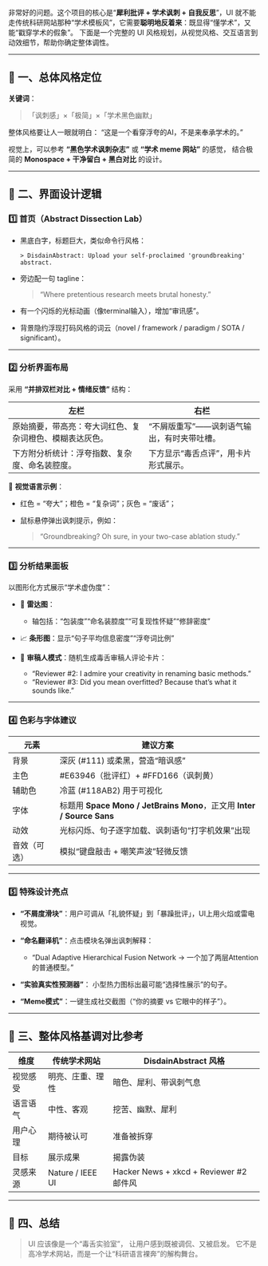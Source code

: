 非常好的问题。这个项目的核心是“**犀利批评 + 学术讽刺 + 自我反思**”，UI 就不能走传统科研网站那种“学术模板风”，它需要**聪明地反着来**：既显得“懂学术”，又能“戳穿学术的假象”。
下面是一个完整的 UI 风格规划，从视觉风格、交互语言到动效细节，帮助你确定整体调性。

---

## 🎨 一、总体风格定位

**关键词**：

> 「讽刺感」×「极简」×「学术黑色幽默」

整体风格要让人一眼就明白：
“这是一个看穿浮夸的AI，不是来奉承学术的。”

视觉上，可以参考 **“黑色学术讽刺杂志”** 或 **“学术 meme 网站”** 的感觉，
结合极简的 **Monospace + 干净留白 + 黑白对比** 的设计。

---

## 🧩 二、界面设计逻辑

### 1️⃣ 首页（Abstract Dissection Lab）

* 黑底白字，标题巨大，类似命令行风格：

  ```
  > DisdainAbstract: Upload your self-proclaimed 'groundbreaking' abstract.
  ```
* 旁边配一句 tagline：

  > “Where pretentious research meets brutal honesty.”
* 有一个闪烁的光标动画（像terminal输入），增加“审讯感”。
* 背景隐约浮现打码风格的词云（novel / framework / paradigm / SOTA / significant）。

---

### 2️⃣ 分析界面布局

采用 **“并排双栏对比 + 情绪反馈”** 结构：

| 左栏                           | 右栏                      |
| ---------------------------- | ----------------------- |
| 原始摘要，带高亮：夸大词红色、复杂词橙色、模糊表达灰色。 | “不屑版重写”——讽刺语气输出，有时夹带吐槽。 |
| 下方附分析统计：浮夸指数、复杂度、命名装腔度。      | 下方显示“毒舌点评”，用卡片形式展示。     |

🧠 **视觉语言示例**：

* 红色 = “夸大”；橙色 = “复杂词”；灰色 = “废话”；
* 鼠标悬停弹出讽刺提示，例如：

  > “Groundbreaking? Oh sure, in your two-case ablation study.”

---

### 3️⃣ 分析结果面板

以图形化方式展示“学术虚伪度”：

* 🧭 **雷达图**：

  * 轴包括：“包装度”“命名装腔度”“可复现性怀疑”“修辞密度”
* 📈 **条形图**：显示“句子平均信息密度”“浮夸词比例”
* 💬 **审稿人模式**：随机生成毒舌审稿人评论卡片：

  * “Reviewer #2: I admire your creativity in renaming basic methods.”
  * “Reviewer #3: Did you mean overfitted? Because that’s what it sounds like.”

---

### 4️⃣ 色彩与字体建议

| 元素     | 建议方案                                                            |
| ------ | --------------------------------------------------------------- |
| 背景     | 深灰 (#111) 或柔黑，营造“暗讽感”                                           |
| 主色     | #E63946（批评红）+ #FFD166（讽刺黄）                                      |
| 辅助色    | 冷蓝 (#118AB2) 用于可视化                                              |
| 字体     | 标题用 **Space Mono / JetBrains Mono**，正文用 **Inter / Source Sans** |
| 动效     | 光标闪烁、句子逐字加载、讽刺语句“打字机效果”出现                                       |
| 音效（可选） | 模拟“键盘敲击 + 嘲笑声波”轻微反馈                                             |

---

### 5️⃣ 特殊设计亮点

* **“不屑度滑块”**：用户可调从「礼貌怀疑」到「暴躁批评」，UI上用火焰或雷电视觉。
* **“命名翻译机”**：点击模块名弹出讽刺解释：

  * “Dual Adaptive Hierarchical Fusion Network → 一个加了两层Attention的普通模型。”
* **“实验真实性预测器”**：
  小型热力图标出最可能“选择性展示”的句子。
* **“Meme模式”**：一键生成社交截图（“你的摘要 vs 它眼中的样子”）。

---

## 🧱 三、整体风格基调对比参考

| 维度   | 传统学术网站           | DisdainAbstract 风格                   |
| ---- | ---------------- | ------------------------------------ |
| 视觉感受 | 明亮、庄重、理性         | 暗色、犀利、带讽刺气息                          |
| 语言语气 | 中性、客观            | 挖苦、幽默、犀利                             |
| 用户心理 | 期待被认可            | 准备被拆穿                                |
| 目标   | 展示成果             | 揭露伪装                                 |
| 灵感来源 | Nature / IEEE UI | Hacker News + xkcd + Reviewer #2 邮件风 |

---

## 💬 四、总结

> UI 应该像是一个“毒舌实验室”，
> 让用户感到既被调侃、又被启发。
> 它不是高冷学术网站，而是一个让“科研语言裸奔”的解构舞台。
